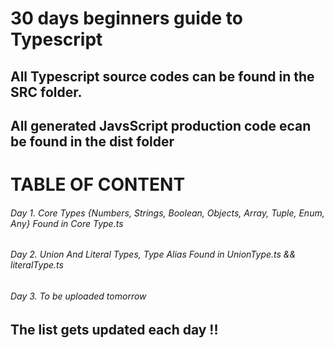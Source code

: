 # 30 days beginners guide to Typescript

## All Typescript source codes can be found in the SRC folder.
## All generated JavsScript production code ecan be found in the dist folder

# TABLE OF CONTENT

###### Day 1. Core Types   {Numbers, Strings, Boolean, Objects, Array, Tuple, Enum, Any}      Found in Core Type.ts
###### Day 2. Union And Literal Types, Type Alias                                             Found in UnionType.ts && literalType.ts
###### Day 3. To be uploaded tomorrow





## The list gets updated each day !!

